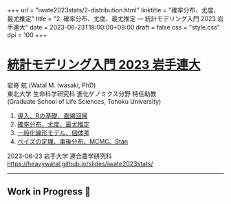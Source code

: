+++
url = "iwate2023stats/2-distribution.html"
linktitle = "確率分布、尤度、最尤推定"
title = "2. 確率分布、尤度、最尤推定 — 統計モデリング入門 2023 岩手連大"
date = 2023-06-23T18:00:00+09:00
draft = false
css = "style.css"
dpi = 100
+++

# [統計モデリング入門 2023 岩手連大](.)

<div class="author">
岩嵜 航 (Watal M. Iwasaki, PhD)
</div>

<div class="affiliation">
東北大学 生命科学研究科 進化ゲノミクス分野 特任助教<br>
(Graduate School of Life Sciences, Tohoku University)
</div>

<ol>
<li><a href="1-introduction.html">導入、Rの基礎、直線回帰</a>
<li class="current-deck"><a href="2-distribution.html">確率分布、尤度、最尤推定</a>
<li><a href="3-glm.html">一般化線形モデル、個体差</a>
<li><a href="4-bayesian.html">ベイズの定理、事後分布、MCMC、Stan</a>
</ol>

<div class="footnote">
2023-06-23 岩手大学 連合農学研究科<br>
<a href="https://heavywatal.github.io/slides/iwate2023stats/">https://heavywatal.github.io/slides/iwate2023stats/</a>
</div>


---
## Work in Progress 🚧


































































